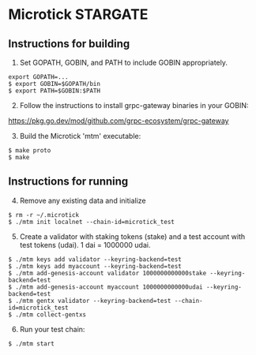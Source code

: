 # Microtick STARGATE

## Instructions for building

1. Set GOPATH, GOBIN, and PATH to include GOBIN appropriately.

```
export GOPATH=...
$ export GOBIN=$GOPATH/bin
$ export PATH=$GOBIN:$PATH
```

2. Follow the instructions to install grpc-gateway binaries in your GOBIN:

https://pkg.go.dev/mod/github.com/grpc-ecosystem/grpc-gateway

3. Build the Microtick 'mtm' executable:

```
$ make proto
$ make
```

## Instructions for running

4. Remove any existing data and initialize

```
$ rm -r ~/.microtick
$ ./mtm init localnet --chain-id=microtick_test
```

5. Create a validator with staking tokens (stake) and a test account with test tokens (udai).  1 dai = 1000000 udai.

```
$ ./mtm keys add validator --keyring-backend=test
$ ./mtm keys add myaccount --keyring-backend=test
$ ./mtm add-genesis-account validator 1000000000000stake --keyring-backend=test
$ ./mtm add-genesis-account myaccount 1000000000000udai --keyring-backend=test
$ ./mtm gentx validator --keyring-backend=test --chain-id=microtick_test
$ ./mtm collect-gentxs
```

6. Run your test chain:
```
$ ./mtm start
```
